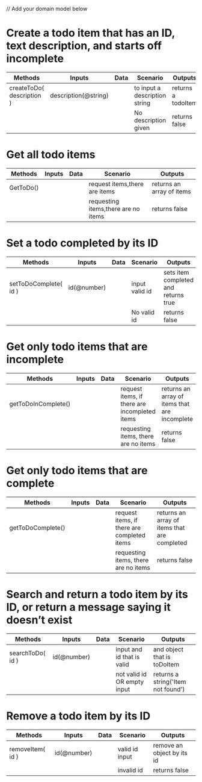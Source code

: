 // Add your domain model below

# Create a todo item that has an ID, text description, and starts off incomplete

| Methods | Inputs | Data | Scenario | Outputs
| ------ | ------ | ------ | ----- | -----
| createToDo(  description ) |  description(@string) | | to input a description string | returns a todoItem
|||| No description given | returns false

# Get all todo items

| Methods | Inputs | Data | Scenario | Outputs
| ------ | ------ | ------ | ----- | -----
| GetToDo() | | | request items,there are items | returns an array of items
|||| requesting items,there are no items | returns false

# Set a todo completed by its ID

| Methods | Inputs | Data | Scenario | Outputs
| ------ | ------ | ------ | ----- | -----
| setToDoComplete( id ) |  id(@number) | | input valid id | sets item completed and returns true
|||| No valid id | returns false

# Get only todo items that are incomplete

| Methods | Inputs | Data | Scenario | Outputs
| ------ | ------ | ------ | ----- | -----
| getToDoInComplete() | | | request items, if there are incompleted items | returns an array of items that are incomplete
|||| requesting items, there are no items | returns false

# Get only todo items that are complete

| Methods | Inputs | Data | Scenario | Outputs
| ------ | ------ | ------ | ----- | -----
| getToDoComplete() | | | request items, if there are completed items | returns an array of items that are completed
|||| requesting items, there are no items | returns false

# Search and return a todo item by its ID, or return a message saying it doesn’t exist

| Methods | Inputs | Data | Scenario | Outputs
| ------ | ------ | ------ | ----- | -----
| searchToDo( id ) | id(@number) | | input and id that is valid | and object that is toDoItem
| ||| not valid id OR empty input | returns a string('Item not found')

# Remove a todo item by its ID

| Methods | Inputs | Data | Scenario | Outputs
| ------ | ------ | ------ | ----- | -----
| removeItem( id ) | id(@number) | | valid id input | remove an object by its id
|||| invalid id | returns false
